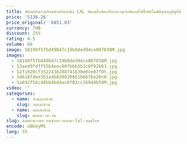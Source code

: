 ```yaml
---
title: พัดลมทำความร้อนสำหรับเตาผิง LXL พัดลมไอซ์ตกปลากลางแจ้งพัดลมไฟฟ้าอัตโนมัติอุณหภูมิคู่ที่ดี
price: '5138.26'
price_original: '6851.03'
currency: THB
discount: 25%
rating: 4.5
volume: 66
image: S8199f5fbd49047c19b0ded94ce007038M.jpg
images:
  - S8199f5fbd49047c19b0ded94ce007038M.jpg
  - S3aed9fdff55b4eec80fbbb3b1c0f92663.jpg
  - S2f1020cf352243b288741b30e0ce87f0t.jpg
  - Sd618f4ee3b1a4b8d98398b1b6b76e20cH.jpg
  - Sa692f56c48bb4bd4ac0f02cc169d4b54M.jpg
video: ''
categories:
  - name: บ้านและสวน
    slug: านและสวน
  - name: ตกแต่งบ้าน
    slug: ตกแต-งบ-าน
slug: ดลมทำความร-อนสำหร-บเตาผ-lxl-ดลมไอซ
encode: oBUoyMS
lang: th
---
```

  